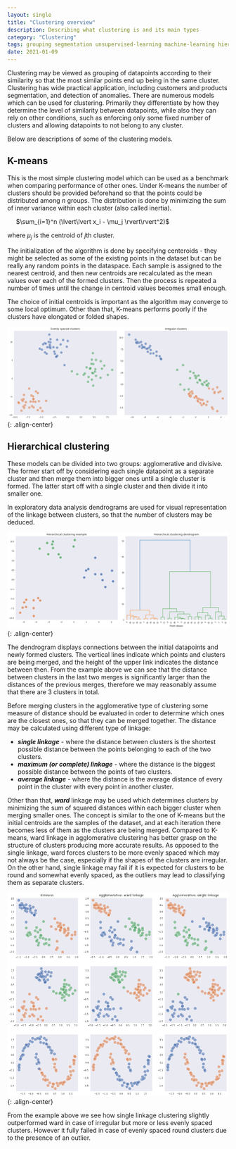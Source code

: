 ```yaml
---
layout: single
title: "Clustering overview"
description: Describing what clustering is and its main types
category: "Clustering"
tags: grouping segmentation unsupervised-learning machine-learning hierarchical-clustering agglomerative-clustering dendrogram k-means linkage ward
date: 2021-01-09
---
```


Clustering may be viewed as grouping of datapoints according to their similarity so that the most similar points end up being in the same cluster. Clustering has wide practical application, including customers and products segmentation, and detection of anomalies. There are numerous models which can be used for clustering. Primarily they differentiate by how they determine the level of similarity between datapoints, while also they can rely on other conditions, such as enforcing only some fixed number of clusters and allowing datapoints to not belong to any cluster.

Below are descriptions of some of the clustering models.

## K-means

This is the most simple clustering model which can be used as a benchmark when comparing performance of other ones. Under K-means the number of clusters should be provided beforehand so that the points could be distributed among $n$ groups. The distribution is done by minimizing the sum of inner variance within each cluster (also called inertia).

&nbsp;&nbsp;&nbsp;&nbsp;
$\sum_{i=1}^n (\lvert\lvert x_i - \mu_j \rvert\rvert^2)$

where $\mu_j$ is the centroid of $j$th cluster.

The initialization of the algorithm is done by specifying centeroids - they might be selected as some of the existing points in the dataset but can be really any random points in the dataspace. Each sample is assigned to the nearest centroid, and then new centroids are recalculated as the mean values over each of the formed clusters. Then the process is repeated a number of times until the change in centroid values becomes small enough.

The choice of initial centroids is important as the algorithm may converge to some local optimum. Other than that, K-means performs poorly if the clusters have elongated or folded shapes.

![](/assets/images/clustering/K_means_clustering.png){: .align-center}

## Hierarchical clustering
 
These models can be divided into two groups: agglomerative and divisive. The former start off by considering each single datapoint as a separate cluster and then merge them into bigger ones until a single cluster is formed. The latter start off with a single cluster and then divide it into smaller one.

In exploratory data analysis dendrograms are used for visual representation of the linkage between clusters, so that the number of clusters may be deduced.

![](/assets/images/clustering/agglomerative_clustering.png){: .align-center}

The dendrogram displays connections between the initial datapoints and newly formed clusters. The vertical lines indicate which points and clusters are being merged, and the height of the upper link indicates the distance between then. From the example above we can see that the distance between clusters in the last two merges is significantly larger than the distances of the previous merges, therefore we may reasonably assume that there are 3 clusters in total.

Before merging clusters in the agglomerative type of clustering some measure of distance should be evaluated in order to determine which ones are the closest ones, so that they can be merged together. The distance may be calculated using different type of linkage:

 * _**single linkage**_ - where the distance between clusters is the shortest possible distance between the points belonging to each of the two clusters.
 * _**maximum (or complete) linkage**_ - where the distance is the biggest possible distance between the points of two clusters.
 * _**average linkage**_ - where the distance is the average distance of every point in the cluster with every point in another cluster.

Other than that, _**ward**_ linkage may be used which determines clusters by minimizing the sum of squared distances within each bigger cluster when merging smaller ones. The concept is similar to the one of K-means but the initial centroids are the samples of the dataset, and at each iteration there becomes less of them as the clusters are being merged. Compared to K-means, ward linkage in agglomerative clustering has better grasp on the structure of clusters producing more accurate results. As opposed to the single linkage, ward forces clusters to be more evenly spaced which may not always be the case, especially if the shapes of the clusters are irregular. On the other hand, single linkage may fail if it is expected for clusters to be round and somewhat evenly spaced, as the outliers may lead to classifying them as separate clusters.

![](/assets/images/clustering/agglomerative_linkage_comparison.png){: .align-center}

From the example above we see how single linkage clustering slightly outperformed ward in case of irregular but more or less evenly spaced clusters. However it fully failed in case of evenly spaced round clusters due to the presence of an outlier.

